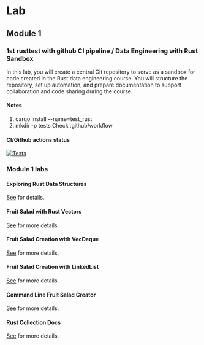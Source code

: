 # Lab

## Module 1

### 1st rusttest with github CI pipeline / Data Engineering with Rust Sandbox

In this lab, you will create a central Git repository to serve as a sandbox for code created in the Rust data engineering course. You will structure the repository, set up automation, and prepare documentation to support collaboration and code sharing during the course.

#### Notes
1. cargo install --name=test_rust
2. mkdir -p tests
Check .github/workflow

#### CI/Github actions status
[![Tests](https://github.com/rojala/test_rst_mod_/actions/workflows/test.yml/badge.svg)](https://github.com/rojala/test_rst_mod_/actions/workflows/test.yml)


### Module 1 labs
#### Exploring Rust Data Structures
[See](module1/lab1_rust_data_structures/README.md) for details.

#### Fruit Salad with Rust Vectors
[See](module1/fruit-salad/Readme.md) for more details.

#### Fruit Salad Creation with VecDeque
[See](module1/fruit-salad-vecdeq/Readme.md) for more details.

#### Fruit Salad Creation with LinkedList
[See](module1/fruit-salad-linkedlist/Readme.md) for more details.

#### Command Line Fruit Salad Creator
[See](module1/fruit-salad-cli/Readme.md) for more details.

#### Rust Collection Docs
[See](module1/rust-collection-docs/Readme.md) for more details.
